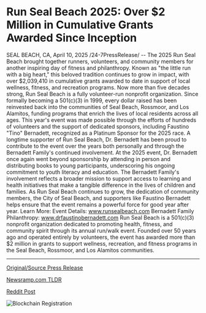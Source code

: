 # Run Seal Beach 2025: Over $2 Million in Cumulative Grants Awarded Since Inception

SEAL BEACH, CA, April 10, 2025 /24-7PressRelease/ -- The 2025 Run Seal Beach brought together runners, volunteers, and community members for another inspiring day of fitness and philanthropy. Known as "the little run with a big heart," this beloved tradition continues to grow in impact, with over $2,039,410 in cumulative grants awarded to date in support of local wellness, fitness, and recreation programs.   Now more than five decades strong, Run Seal Beach is a fully volunteer-run nonprofit organization. Since formally becoming a 501(c)(3) in 1999, every dollar raised has been reinvested back into the communities of Seal Beach, Rossmoor, and Los Alamitos, funding programs that enrich the lives of local residents across all ages.   This year's event was made possible through the efforts of hundreds of volunteers and the support of dedicated sponsors, including Faustino "Tino" Bernadett, recognized as a Platinum Sponsor for the 2025 race. A longtime supporter of Run Seal Beach, Dr. Bernadett has been proud to contribute to the event over the years both personally and through the Bernadett Family's continued involvement.   At the 2025 event, Dr. Bernadett once again went beyond sponsorship by attending in person and distributing books to young participants, underscoring his ongoing commitment to youth literacy and education. The Bernadett Family's involvement reflects a broader mission to support access to learning and health initiatives that make a tangible difference in the lives of children and families.   As Run Seal Beach continues to grow, the dedication of community members, the City of Seal Beach, and supporters like Faustino Bernadett helps ensure that the event remains a powerful force for good year after year.   Learn More:   Event Details: www.runsealbeach.com   Bernadett Family Philanthropy: www.drfaustinobernadett.com  Run Seal Beach is a 501(c)(3) nonprofit organization dedicated to promoting health, fitness, and community spirit through its annual run/walk event. Founded over 50 years ago and operated entirely by volunteers, the event has awarded more than $2 million in grants to support wellness, recreation, and fitness programs in the Seal Beach, Rossmoor, and Los Alamitos communities. 

---

[Original/Source Press Release](https://www.24-7pressrelease.com/press-release/521625/run-seal-beach-2025-over-2-million-in-cumulative-grants-awarded-since-inception)
                    

[Newsramp.com TLDR](https://newsramp.com/curated-news/2025-run-seal-beach-unites-community-for-fitness-and-philanthropy/dcfe21d3d8d7d6623944fa882daeba36) 

 



[Reddit Post](https://www.reddit.com/r/newsramp/comments/1jvs152/2025_run_seal_beach_unites_community_for_fitness/) 



![Blockchain Registration](https://cdn.newsramp.app/24-7PressRelease/qrcode/254/10/goldcm3Y.webp)